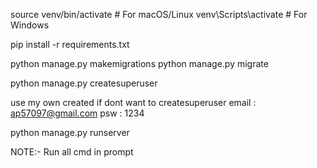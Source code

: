 <!-- Vendor & Shop Managemnet System

This project provides a REST API for vendor registration, login, and shop management, including adding, updating, retrieving, and finding nearby shops.

Prerequisites

Ensure you have the following installed:

Python (>=3.8)
Django (>=4.0)
Django REST Framework
Django Simple JWT
Geopy -->


<!-- Installation
activate a virtual environment: -->
source venv/bin/activate  # For macOS/Linux
venv\Scripts\activate  # For Windows


<!-- 1. Install dependencies: -->

pip install -r requirements.txt

<!-- 2. Apply migrations: -->
python manage.py makemigrations
python manage.py migrate

<!-- 3. Create a superuser (optional): -->
python manage.py createsuperuser

use my own created if dont want to createsuperuser 
email : ap57097@gmail.com
psw : 1234

<!-- 5. Run the Server -->
python manage.py runserver


NOTE:- Run all cmd in prompt

